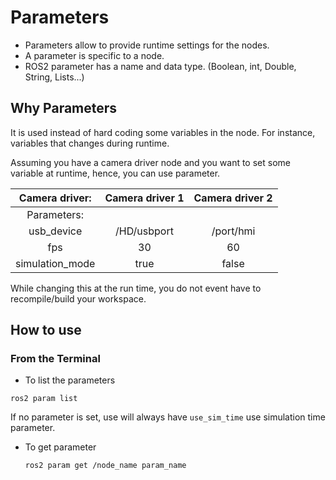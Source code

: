 # Parameters
- Parameters allow to provide runtime settings for the nodes.
- A parameter is specific to a node.
- ROS2 parameter has a name and data type. (Boolean, int, Double, String, Lists...)

## Why Parameters
It is used instead of hard coding some variables in the node. For instance, variables that changes during runtime.

Assuming you have a camera driver node and you want to set some variable at runtime, hence, you can use parameter.

|Camera driver:|Camera driver 1 | Camera driver 2 |
|:------------:|:--------------:|:---------------:|      
|Parameters:   |                |                 |
|usb_device    |/HD/usbport     | /port/hmi       |
| fps          |30              | 60              |
| simulation_mode  |true            | false       |

While changing this at the run time, you do not event have to recompile/build your workspace.

## How to use
### From the Terminal
- To list the parameters
```
ros2 param list
```
If no parameter is set, use will always have `use_sim_time` use simulation time parameter.

- To get parameter
  ```
  ros2 param get /node_name param_name
  ```